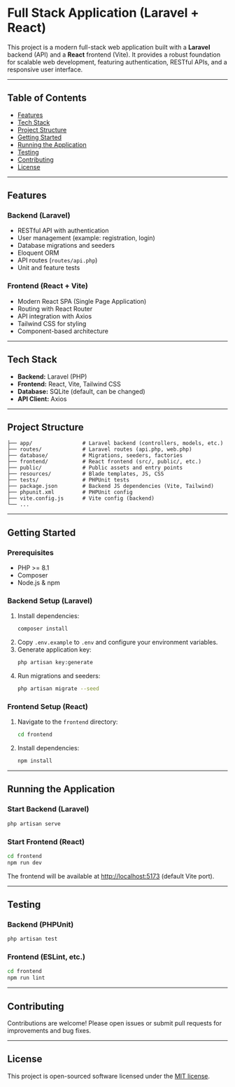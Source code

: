 
# Full Stack Application (Laravel + React)

This project is a modern full-stack web application built with a **Laravel** backend (API) and a **React** frontend (Vite). It provides a robust foundation for scalable web development, featuring authentication, RESTful APIs, and a responsive user interface.

---

## Table of Contents
- [Features](#features)
- [Tech Stack](#tech-stack)
- [Project Structure](#project-structure)
- [Getting Started](#getting-started)
- [Running the Application](#running-the-application)
- [Testing](#testing)
- [Contributing](#contributing)
- [License](#license)

---

## Features

### Backend (Laravel)
- RESTful API with authentication
- User management (example: registration, login)
- Database migrations and seeders
- Eloquent ORM
- API routes (`routes/api.php`)
- Unit and feature tests

### Frontend (React + Vite)
- Modern React SPA (Single Page Application)
- Routing with React Router
- API integration with Axios
- Tailwind CSS for styling
- Component-based architecture

---

## Tech Stack

- **Backend:** Laravel (PHP)
- **Frontend:** React, Vite, Tailwind CSS
- **Database:** SQLite (default, can be changed)
- **API Client:** Axios

---

## Project Structure

```
├── app/                # Laravel backend (controllers, models, etc.)
├── routes/             # Laravel routes (api.php, web.php)
├── database/           # Migrations, seeders, factories
├── frontend/           # React frontend (src/, public/, etc.)
├── public/             # Public assets and entry points
├── resources/          # Blade templates, JS, CSS
├── tests/              # PHPUnit tests
├── package.json        # Backend JS dependencies (Vite, Tailwind)
├── phpunit.xml         # PHPUnit config
├── vite.config.js      # Vite config (backend)
└── ...
```

---

## Getting Started

### Prerequisites
- PHP >= 8.1
- Composer
- Node.js & npm

### Backend Setup (Laravel)
1. Install dependencies:
	```sh
	composer install
	```
2. Copy `.env.example` to `.env` and configure your environment variables.
3. Generate application key:
	```sh
	php artisan key:generate
	```
4. Run migrations and seeders:
	```sh
	php artisan migrate --seed
	```

### Frontend Setup (React)
1. Navigate to the `frontend` directory:
	```sh
	cd frontend
	```
2. Install dependencies:
	```sh
	npm install
	```

---

## Running the Application

### Start Backend (Laravel)
```sh
php artisan serve
```

### Start Frontend (React)
```sh
cd frontend
npm run dev
```

The frontend will be available at [http://localhost:5173](http://localhost:5173) (default Vite port).

---

## Testing

### Backend (PHPUnit)
```sh
php artisan test
```

### Frontend (ESLint, etc.)
```sh
cd frontend
npm run lint
```

---

## Contributing

Contributions are welcome! Please open issues or submit pull requests for improvements and bug fixes.

---

## License

This project is open-sourced software licensed under the [MIT license](https://opensource.org/licenses/MIT).
